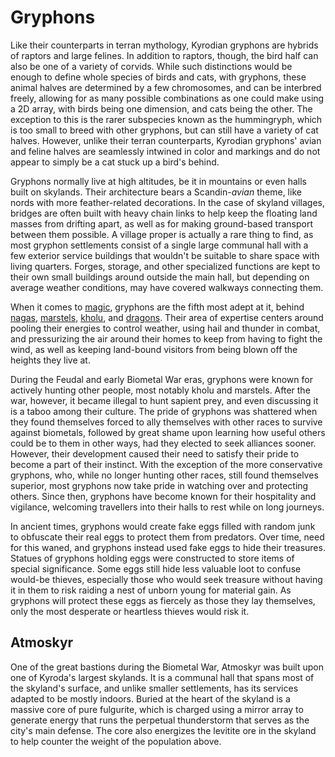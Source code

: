 # Gryphons

Like their counterparts in terran mythology, Kyrodian gryphons are hybrids of raptors and large felines. In addition to raptors, though, the bird half can also be one of a variety of corvids. While such distinctions would be enough to define whole species of birds and cats, with gryphons, these animal halves are determined by a few chromosomes, and can be interbred freely, allowing for as many possible combinations as one could make using a 2D array, with birds being one dimension, and cats being the other. The exception to this is the rarer subspecies known as the hummingryph, which is too small to breed with other gryphons, but can still have a variety of cat halves. However, unlike their terran counterparts, Kyrodian gryphons' avian and feline halves are seamlessly intwined in color and markings and do not appear to simply be a cat stuck up a bird's behind.

Gryphons normally live at high altitudes, be it in mountains or even halls built on skylands. Their architecture bears a Scandin-*avian* theme, like nords with more feather-related decorations. In the case of skyland villages, bridges are often built with heavy chain links to help keep the floating land masses from drifting apart, as well as for making ground-based transport between them possible. A village proper is actually a rare thing to find, as most gryphon settlements consist of a single large communal hall with a few exterior service buildings that wouldn't be suitable to share space with living quarters. Forges, storage, and other specialized functions are kept to their own small buildings around outside the main hall, but depending on average weather conditions, may have covered walkways connecting them.

When it comes to [magic](magic.md), gryphons are the fifth most adept at it, behind [nagas](nagas.md), [marstels](marstels.md), [kholu](kholu.md), and [dragons](dragons.md). Their area of expertise centers around pooling their energies to control weather, using hail and thunder in combat, and pressurizing the air around their homes to keep from having to fight the wind, as well as keeping land-bound visitors from being blown off the heights they live at.

During the Feudal and early Biometal War eras, gryphons were known for actively hunting other people, most notably kholu and marstels. After the war, however, it became illegal to hunt sapient prey, and even discussing it is a taboo among their culture. The pride of gryphons was shattered when they found themselves forced to ally themselves with other races to survive against biometals, followed by great shame upon learning how useful others could be to them in other ways, had they elected to seek alliances sooner. However, their development caused their need to satisfy their pride to become a part of their instinct. With the exception of the more conservative gryphons, who, while no longer hunting other races, still found themselves superior, most gryphons now take pride in watching over and protecting others. Since then, gryphons have become known for their hospitality and vigilance, welcoming travellers into their halls to rest while on long journeys.

In ancient times, gryphons would create fake eggs filled with random junk to obfuscate their real eggs to protect them from predators. Over time, need for this waned, and gryphons instead used fake eggs to hide their treasures. Statues of gryphons holding eggs were constructed to store items of special significance. Some eggs still hide less valuable loot to confuse would-be thieves, especially those who would seek treasure without having it in them to risk raiding a nest of unborn young for material gain. As gryphons will protect these eggs as fiercely as those they lay themselves, only the most desperate or heartless thieves would risk it.

## Atmoskyr

One of the great bastions during the Biometal War, Atmoskyr was built upon one of Kyroda's largest skylands. It is a communal hall that spans most of the skyland's surface, and unlike smaller settlements, has its services adapted to be mostly indoors. Buried at the heart of the skyland is a massive core of pure fulgurite, which is charged using a mirror array to generate energy that runs the perpetual thunderstorm that serves as the city's main defense. The core also energizes the levitite ore in the skyland to help counter the weight of the population above.